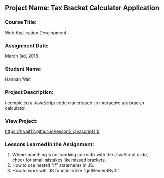 ## Project Name:  Tax Bracket Calculator Application

### Course Title:
Web Application Development

### Assignment Date:  
March 3rd, 2018

### Student Name:  
Hannah Wait

### Project Description:
I completed a JavaScript code that created an interactive tax bracket calculator.

### View Project:
https://hwait12.github.io/lesson5_javascript2.1/

### Lessons Learned in the Assignment:
1. When something is not working correctly with the JavaScript code, check for small mistakes like missed brackets.
2. How to use nested "if" statements in JS.
3. How to work with JS functions like "getElementByID".

